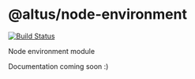 # @altus/node-environment

[![Build Status](https://travis-ci.org/carstensaltus/node-environment.svg?branch=master)](https://travis-ci.org/carstensaltus/node-environment)

Node environment module

Documentation coming soon :)
